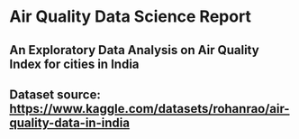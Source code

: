 # Air Quality Data Science Report

## An Exploratory Data Analysis on Air Quality Index for cities in India

## Dataset source: https://www.kaggle.com/datasets/rohanrao/air-quality-data-in-india
